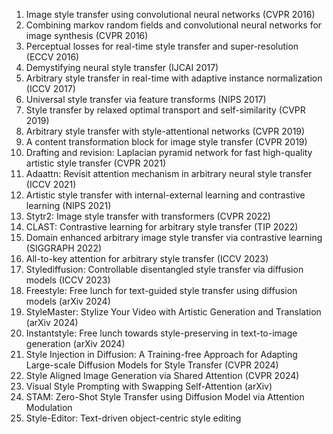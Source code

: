 <ol>
<li>Image style transfer using convolutional neural networks (CVPR 2016)
<li>Combining markov random fields and convolutional neural networks for image synthesis (CVPR 2016)
<li>Perceptual losses for real-time style transfer and super-resolution (ECCV 2016)
<li>Demystifying neural style transfer (IJCAI 2017)
<li>Arbitrary style transfer in real-time with adaptive instance normalization (ICCV 2017)
<li>Universal style transfer via feature transforms (NIPS 2017)
<li>Style transfer by relaxed optimal transport and self-similarity (CVPR 2019)
<li>Arbitrary style transfer with style-attentional networks (CVPR 2019)
<li>A content transformation block for image style transfer (CVPR 2019)
<li>Drafting and revision: Laplacian pyramid network for fast high-quality artistic style transfer (CVPR 2021)
<li>Adaattn: Revisit attention mechanism in arbitrary neural style transfer (ICCV 2021)
<li>Artistic style transfer with internal-external learning and contrastive learning (NIPS 2021)
<li>Stytr2: Image style transfer with transformers (CVPR 2022)
<li>CLAST: Contrastive learning for arbitrary style transfer (TIP 2022)
<li>Domain enhanced arbitrary image style transfer via contrastive learning (SIGGRAPH 2022)
<li>All-to-key attention for arbitrary style transfer (ICCV 2023)
<li>Stylediffusion: Controllable disentangled style transfer via diffusion models (ICCV 2023)
<li>Freestyle: Free lunch for text-guided style transfer using diffusion models (arXiv 2024)
<li>StyleMaster: Stylize Your Video with Artistic Generation and Translation (arXiv 2024)
<li>Instantstyle: Free lunch towards style-preserving in text-to-image generation (arXiv 2024)
<li>Style Injection in Diffusion: A Training-free Approach for Adapting Large-scale Diffusion Models for Style Transfer (CVPR 2024)
<li>Style Aligned Image Generation via Shared Attention (CVPR 2024)
<li>Visual Style Prompting with Swapping Self-Attention (arXiv)
<li>STAM: Zero-Shot Style Transfer using Diffusion Model via Attention Modulation
<li>Style-Editor: Text-driven object-centric style editing
</ol>

